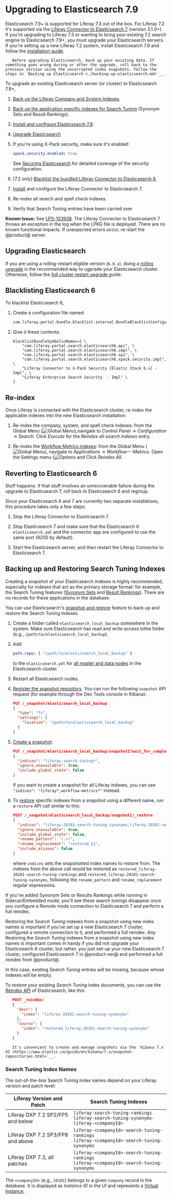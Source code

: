 # Upgrading to Elasticsearch 7.9

Elasticsearch 7.9+ is supported for Liferay 7.3 out of the box. For Liferay 7.2 it's supported via the [Liferay Connector to Elasticsearch 7](https://web.liferay.com/marketplace/-/mp/application/170390307) (version 3.1.0+). If you're upgrading to Liferay 7.3 or wanting to bring your existing 7.2 search engine to Elasticsearch 7.9+, you must upgrade your Elasticsearch servers. If you're setting up a new Liferay 7.2 system, install Elasticsearch 7.9 and follow the [installation guide](../getting-started-with-elasticsearch.md).

```important::
   Before upgrading Elasticsearch, back up your existing data. If something goes wrong during or after the upgrade, roll back to the previous version using the uncorrupted index snapshots. Follow the steps in `Backing up Elasticsearch <./backing-up-elasticsearch.md>`__.
```

To upgrade an existing Elasticsearch server (or cluster) to Elasticsearch 7.9+,

1. [Back up the Liferay Company and System Indexes](./backing-up-elasticsearch.md).

1. [Back up the application specific indexes for Search Tuning](#backing-up-and-restoring-search-tuning-indexes) (Synonym Sets and Result Rankings).

1. [Install and configure Elasticsearch 7.9](../installing-elasticsearch.md).

1. [Upgrade Elasticsearch](#upgrading-elasticsearch)

1. If you're using X-Pack security, make sure it's enabled:

   ```yaml
   xpack.security.enabled: true
   ```

   See [Securing Elasticsearch](../securing-elasticsearch.md) for detailed coverage of the security configuration.

1. \[7.2 only\] [Blacklist the bundled Liferay Connector to Elasticsearch 6](#blacklisting-elasticsearch-6).

1. [Install](../connecting-to-elasticsearch.md#install-the-elasticsearch-7-connector) and configure the Liferay Connector to Elasticsearch 7.

1. Re-index all search and spell check indexes.

1. Verify that Search Tuning entries have been carried over

**Known Issue:** See [LPS-103938](https://issues.liferay.com/browse/LPS-103938). The Liferay Connector to Elasticsearch 7 throws an exception in the log when the LPKG file is deployed. There are no known functional impacts. If unexpected errors occur, re-start the @product@ server.

## Upgrading Elasticsearch

<!-- does this make sense here? Does it apply when going from 6.x to 7.9+ -->
If you are using a rolling-restart eligible version (`6.8.x`), doing a [rolling upgrade](https://www.elastic.co/guide/en/elasticsearch/reference/7.x/rolling-upgrades.html) is the recommended way to ugprade your Elasticsearch cluster. Otherwise, follow the [full cluster restart upgrade
](https://www.elastic.co/guide/en/elasticsearch/reference/7.x/restart-upgrade.html) guide.

## Blacklisting Elasticsearch 6

To blacklist Elasticsearch 6,

1.  Create a configuration file named

    ```bash
    com.liferay.portal.bundle.blacklist.internal.BundleBlacklistConfiguration.config
    ```

1.  Give it these contents:

    ```properties
    blacklistBundleSymbolicNames=[ \
        "com.liferay.portal.search.elasticsearch6.api", \
        "com.liferay.portal.search.elasticsearch6.impl", \
        "com.liferay.portal.search.elasticsearch6.spi", \
        "com.liferay.portal.search.elasticsearch6.xpack.security.impl", \
        "Liferay Connector to X-Pack Security [Elastic Stack 6.x] - Impl", \ 
        "Liferay Enterprise Search Security  - Impl" \
    ]
    ```
<!--Does it make sense to blacklist the LES Security app?-->

## Re-index

Once Liferay is connected with the Elasticsearch cluster, re-index the applicable indexes into the new Elasticsearch installation:

1. Re-index the company, system, and spell check indexes: from the Global Menu (![Global Menu](../../../../images/icon-applications-menu.png)),navigate to *Control Panel* &rarr; *Configuration* &rarr; *Search*. Click *Execute* for the *Reindex all search indexes* entry.

1. Re-index the [Workflow Metrics indexes](../../../../process-automation/workflow/user-guide/workflow-metrics-reports.html#re-indexing-workflow-metrics): from the Global Menu (![Global Menu](../../../../images/icon-applications-menu.png)), navigate to *Applications* &rarr; *Workflow---Metrics*. Open the Settings menu (![Options](../../../../images/icon-options.png) and Click *Reindex All*.

## Reverting to Elasticsearch 6

Stuff happens. If that stuff involves an unrecoverable failure during the upgrade to Elasticsearch 7, roll back to Elasticsearch 6 and regroup.

Since your Elasticsearch 6 and 7 are currently two separate installations, this procedure takes only a few steps:

1.  Stop the Liferay Connector to Elasticsearch 7.

1.  Stop Elasticsearch 7 and make sure that the Elasticsearch 6 `elasticsearch.yml` and the connector app are configured to use the same port (9200 by default).

1.  Start the Elasticsearch server, and then restart the Liferay Connector to Elasticsearch 7.

## Backing up and Restoring Search Tuning Indexes

Creating a snapshot of your Elasticsearch indexes is highly recommended, especially for indexes that act as the primary storage format: for example, the Search Tuning features ([Synonym Sets](../../../search_administration_and_tuning.rst) and [Result Rankings](../../../search_administration_and_tuning.rst)). There are no records for these applications in the database.

You can use Elasticsearch's [snapshot and restore](https://www.elastic.co/guide/en/elasticsearch/reference/7.x/snapshot-restore.html) feature to back up and restore the Search Tuning indexes.

1. Create a folder called `elasticsearch_local_backup` somewhere in the system. Make sure Elasticsearch has read and write access tothe folder (e.g., `/path/to/elasticsearch_local_backup`).

1. Add 

    ```yaml
    path.repo: [ "/path/to/elasticsearch_local_backup" ]
    ```

   to the `elasticsearch.yml` for [all master and data nodes](https://www.elastic.co/guide/en/elasticsearch/reference/7.x/snapshots-register-repository.html#snapshots-filesystem-repository) in the Elasticsearch cluster.

1. Restart all Elasticsearch nodes.

1. [Register the snapshot repository](https://www.elastic.co/guide/en/elasticsearch/reference/7.x/snapshots-register-repository.html). You can run the following `snapshot` API request (for example through the Dev Tools console in Kibana):

    ```json
    PUT /_snapshot/elasticsearch_local_backup
    {
      "type": "fs",
      "settings": {
        "location": "/path/to/elasticsearch_local_backup"
      }
    }
    ```

1. [Create a snapshot](https://www.elastic.co/guide/en/elasticsearch/reference/7.x/snapshots-take-snapshot.html):

    ```json
    PUT /_snapshot/elasticsearch_local_backup/snapshot1?wait_for_completion=true
    {
      "indices": "liferay-search-tuning*",
      "ignore_unavailable": true,
      "include_global_state": false
    }
    ```

    If you want to create a snapshot for all Liferay indexes, you can use `"indices": "liferay*,workflow-metrics*"` instead.

1. To [restore](https://www.elastic.co/guide/en/elasticsearch/reference/7.x/snapshots-restore-snapshot.html) specific indexes from a snapshot using a different name, run a `restore` API call similar to this:

    ```json
    POST /_snapshot/elasticsearch_local_backup/snapshot1/_restore
    {
      "indices": "liferay-20101-search-tuning-synonyms,liferay-20101-search-tuning-rankings",
      "ignore_unavailable": true,
      "include_global_state": false,
      "rename_pattern": "(.+)",
      "rename_replacement": "restored_$1",
      "include_aliases": false
    }
    ```

   where `indices` sets the snapshotted index names to restore from. The indexes from the above call would be restored as `restored_liferay-20101-search-tuning-rankings` and `restored_liferay-20101-search-tuning-synonyms`, following the `rename_pattern` and `rename_replacement` regular expressions.

If you've added Synonym Sets or Results Rankings while running in Sidecar/Embedded mode, you'll see these search tunings disappear once you configure a Remote mode connection to Elasticsearch 7 and perform a full reindex.

Restoring the _Search Tuning_ indexes from a snapshot using new index names is important if you've set up a new Elasticsearch 7 cluster, configured a remote connection to it, and performed a full reindex. Any 
Restoring the _Search Tuning_ indexes from a snapshot using new index names is important comes in handy if you did not upgrade your Elasticsearch 6 cluster, but rather, you just set-up your new Elasticsearch 7 cluster, configured Elasticsearch 7 in @product-ver@ and performed a full reindex from @product@.

In this case, existing _Search Tuning_ entries will be missing, because whose indexes will be empty.

To restore your existing _Search Tuning_ index documents, you can use the [Reindex API](https://www.elastic.co/guide/en/elasticsearch/reference/current/docs-reindex.html#docs-reindex) of Elasticsearch, like this:

```json
   POST _reindex/
   {
     "dest": {
       "index": "liferay-20101-search-tuning-synonyms"
     },
     "source": {
       "index": "restored_liferay-20101-search-tuning-synonyms"
     }
   }
```

```tip::
   It's convenient to create and manage snapshots via the `Kibana 7.x UI <https://www.elastic.co/guide/en/kibana/7.x/snapshot-repositories.html>`__.
```

### Search Tuning Index Names

The out-of-the-box Search Tuning index names depend on your Liferay version and patch level:

| Liferay Version and Patch | Search Tuning Indexes |
| ------------------------- | --------------------- |
| Liferay DXP 7.2 SP2/FP5 and below| `liferay-search-tuning-rankings`<br />`liferay-search-tuning-synonyms-liferay-<companyId>` |
| Liferay DXP 7.2 SP3/FP8 and above | `liferay-<companyId>-search-tuning-rankings`<br />`liferay-<companyId>-search-tuning-synonyms` |
| Liferay DXP 7.3, all patches  | `liferay-<companyId>-search-tuning-rankings`<br />`liferay-<companyId>-search-tuning-synonyms` |

The `<companyId>` (e.g., `20101`) belongs to a given `Company` record in the database. It is displayed as _Instance ID_ in the UI and represents a [Virtual Instance](../../../../system-administration/configuring-liferay/virtual-instances/understanding-virtual-instances.md).

